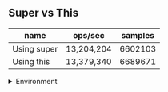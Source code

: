 ## Super vs This

|name|ops/sec|samples|
|-|-|-|
|Using super|13,204,204|6602103|
|Using this|13,379,340|6689671|


<details>
<summary>Environment</summary>

* __Machine:__ linux x64 | 4 vCPUs | 7.6GB Mem
* __Run:__ Mon Sep 02 2024 19:37:27 GMT+0000 (Coordinated Universal Time)
</details>

<!--
{"environment":{"platform":"linux","arch":"x64","cpus":4,"totalMemory":7.588970184326172},"benchmarks":[{"name":"Using super","opsSec":13204204.309897112,"samples":6602103},{"name":"Using this","opsSec":13379340.501479529,"samples":6689671}]}-->
